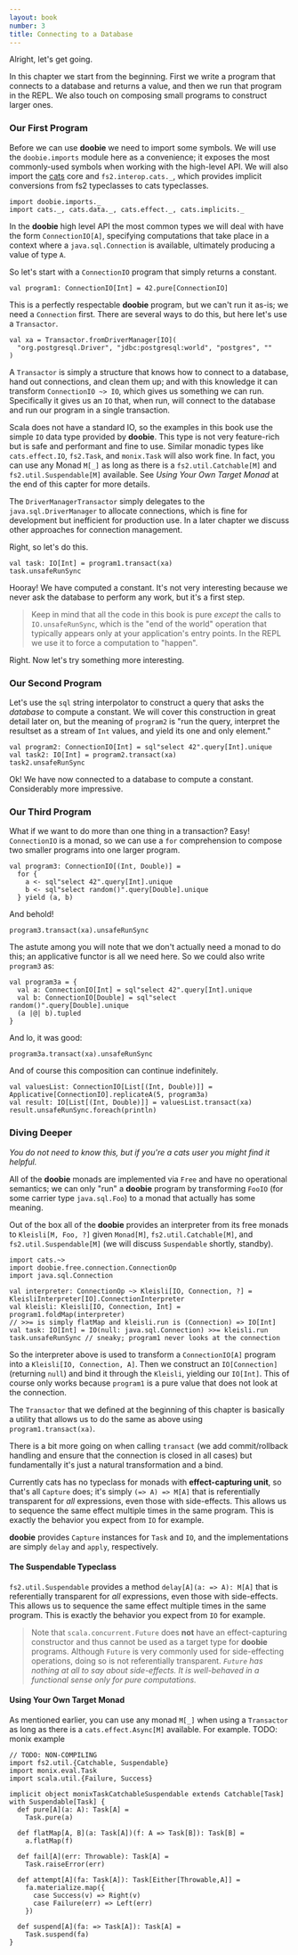 ```yaml
---
layout: book
number: 3
title: Connecting to a Database
---
```


Alright, let's get going.

In this chapter we start from the beginning. First we write a program that connects to a database and returns a value, and then we run that program in the REPL. We also touch on composing small programs to construct larger ones.

### Our First Program

Before we can use **doobie** we need to import some symbols. We will use the `doobie.imports` module here as a convenience; it exposes the most commonly-used symbols when working with the high-level API. We will also import the
[cats](https://github.com/typelevel/cats) core and `fs2.interop.cats._`, which provides implicit conversions from fs2 typeclasses to cats typeclasses.

```tut:silent
import doobie.imports._
import cats._, cats.data._, cats.effect._, cats.implicits._
```

In the **doobie** high level API the most common types we will deal with have the form `ConnectionIO[A]`, specifying computations that take place in a context where a `java.sql.Connection` is available, ultimately producing a value of type `A`.

So let's start with a `ConnectionIO` program that simply returns a constant.

```tut
val program1: ConnectionIO[Int] = 42.pure[ConnectionIO]
```

This is a perfectly respectable **doobie** program, but we can't run it as-is; we need a `Connection` first. There are several ways to do this, but here let's use a `Transactor`.

```tut:silent
val xa = Transactor.fromDriverManager[IO](
  "org.postgresql.Driver", "jdbc:postgresql:world", "postgres", ""
)
```

A `Transactor` is simply a structure that knows how to connect to a database, hand out connections, and clean them up; and with this knowledge it can transform `ConnectionIO ~> IO`, which gives us something we can run. Specifically it gives us an `IO` that, when run, will connect to the database and run our program in a single transaction.

Scala does not have a standard IO, so the examples in this book use the simple `IO` data type provided by **doobie**. This type is not very feature-rich but is safe and performant and fine to use. Similar monadic types like `cats.effect.IO`, `fs2.Task`, and `monix.Task` will also work fine.
In fact, you can use any Monad `M[_]` as long as there is a `fs2.util.Catchable[M]` and `fs2.util.Suspendable[M]` available. See *Using Your Own Target Monad* at the end of this capter for more details.

The `DriverManagerTransactor` simply delegates to the `java.sql.DriverManager` to allocate connections, which is fine for development but inefficient for production use. In a later chapter we discuss other approaches for connection management.

Right, so let's do this.

```tut
val task: IO[Int] = program1.transact(xa)
task.unsafeRunSync
```

Hooray! We have computed a constant. It's not very interesting because we never ask the database to perform any work, but it's a first step.

> Keep in mind that all the code in this book is pure *except* the calls to `IO.unsafeRunSync`, which is the "end of the world" operation that typically appears only at your application's entry points. In the REPL we use it to force a computation to "happen".

Right. Now let's try something more interesting.

### Our Second Program

Let's use the `sql` string interpolator to construct a query that asks the *database* to compute a constant. We will cover this construction in great detail later on, but the meaning of `program2` is "run the query, interpret the resultset as a stream of `Int` values, and yield its one and only element."

```tut
val program2: ConnectionIO[Int] = sql"select 42".query[Int].unique
val task2: IO[Int] = program2.transact(xa)
task2.unsafeRunSync
```

Ok! We have now connected to a database to compute a constant. Considerably more impressive.

### Our Third Program

What if we want to do more than one thing in a transaction? Easy! `ConnectionIO` is a monad, so we can use a `for` comprehension to compose two smaller programs into one larger program.

```tut:silent
val program3: ConnectionIO[(Int, Double)] =
  for {
    a <- sql"select 42".query[Int].unique
    b <- sql"select random()".query[Double].unique
  } yield (a, b)
```

And behold!

```tut
program3.transact(xa).unsafeRunSync
```

The astute among you will note that we don't actually need a monad to do this; an applicative functor is all we need here. So we could also write `program3` as:

```tut:silent
val program3a = {
  val a: ConnectionIO[Int] = sql"select 42".query[Int].unique
  val b: ConnectionIO[Double] = sql"select random()".query[Double].unique
  (a |@| b).tupled
}
```

And lo, it was good:

```tut
program3a.transact(xa).unsafeRunSync
```

And of course this composition can continue indefinitely.

```tut
val valuesList: ConnectionIO[List[(Int, Double)]] = Applicative[ConnectionIO].replicateA(5, program3a)
val result: IO[List[(Int, Double)]] = valuesList.transact(xa)
result.unsafeRunSync.foreach(println)
```

### Diving Deeper

*You do not need to know this, but if you're a cats user you might find it helpful.*

All of the **doobie** monads are implemented via `Free` and have no operational semantics; we can only "run" a **doobie** program by transforming `FooIO` (for some carrier type `java.sql.Foo`) to a monad that actually has some meaning.

Out of the box all of the **doobie** provides an interpreter from its free monads to `Kleisli[M, Foo, ?]` given `Monad[M]`, `fs2.util.Catchable[M]`, and `fs2.util.Suspendable[M]` (we will discuss `Suspendable` shortly, standby).

```tut
import cats.~>
import doobie.free.connection.ConnectionOp
import java.sql.Connection

val interpreter: ConnectionOp ~> Kleisli[IO, Connection, ?] = KleisliInterpreter[IO].ConnectionInterpreter
val kleisli: Kleisli[IO, Connection, Int] = program1.foldMap(interpreter)
// >>= is simply flatMap and kleisli.run is (Connection) => IO[Int]
val task: IO[Int] = IO(null: java.sql.Connection) >>= kleisli.run
task.unsafeRunSync // sneaky; program1 never looks at the connection
```

So the interpreter above is used to transform a `ConnectionIO[A]` program into a `Kleisli[IO, Connection, A]`. Then we construct an `IO[Connection]` (returning `null`) and bind it through the `Kleisli`, yielding our `IO[Int]`. This of course only works because `program1` is a pure value that does not look at the connection.

The `Transactor` that we defined at the beginning of this chapter is basically a utility that allows us to do the same as above using `program1.transact(xa)`.

There is a bit more going on when calling `transact` (we add commit/rollback handling and ensure that the connection is closed in all cases) but fundamentally it's just a natural transformation and a bind.

Currently cats has no typeclass for monads with **effect-capturing unit**, so that's all `Capture` does; it's simply `(=> A) => M[A]` that is referentially transparent for *all* expressions, even those with side-effects. This allows us to sequence the same effect multiple times in the same program. This is exactly the behavior you expect from `IO` for example.

**doobie** provides `Capture` instances for `Task` and `IO`, and the implementations are simply `delay` and `apply`, respectively.
#### The Suspendable Typeclass
`fs2.util.Suspendable` provides a method `delay[A](a: => A): M[A]` that is referentially transparent for *all* expressions, even those with side-effects. This allows us to sequence the same effect multiple times in the same program. This is exactly the behavior you expect from `IO` for example.

> Note that `scala.concurrent.Future` does **not** have an effect-capturing constructor and thus cannot be used as a target type for **doobie** programs. Although `Future` is very commonly used for side-effecting operations, doing so is not referentially transparent. *`Future` has nothing at all to say about side-effects. It is well-behaved in a functional sense only for pure computations.*

#### Using Your Own Target Monad
As mentioned earlier, you can use any monad `M[_]` when using a `Transactor` as long as there is a `cats.effect.Async[M]` available. For example. TODO: monix example

```
// TODO: NON-COMPILING
import fs2.util.{Catchable, Suspendable}
import monix.eval.Task
import scala.util.{Failure, Success}

implicit object monixTaskCatchableSuspendable extends Catchable[Task] with Suspendable[Task] {
  def pure[A](a: A): Task[A] =
    Task.pure(a)

  def flatMap[A, B](a: Task[A])(f: A => Task[B]): Task[B] =
    a.flatMap(f)

  def fail[A](err: Throwable): Task[A] =
    Task.raiseError(err)

  def attempt[A](fa: Task[A]): Task[Either[Throwable,A]] =
    fa.materialize.map({
      case Success(v) => Right(v)
      case Failure(err) => Left(err)
    })

  def suspend[A](fa: => Task[A]): Task[A] =
    Task.suspend(fa)
}
```
